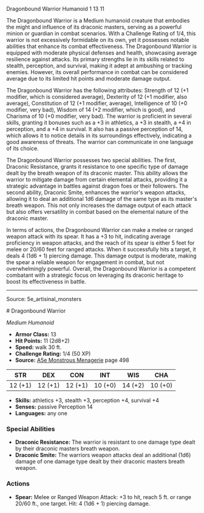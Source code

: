 <MonsterName/>Dragonbound Warrior</MonsterName>
<CreatureType/>Humanoid</CreatureType>
<CR/>1</CR>
<AC/>13</AC>
<HP/>11</HP>
<summary>The Dragonbound Warrior is a Medium humanoid creature that embodies the might and influence of its draconic masters, serving as a powerful minion or guardian in combat scenarios. With a Challenge Rating of 1/4, this warrior is not excessively formidable on its own, yet it possesses notable abilities that enhance its combat effectiveness. The Dragonbound Warrior is equipped with moderate physical defenses and health, showcasing average resilience against attacks. Its primary strengths lie in its skills related to stealth, perception, and survival, making it adept at ambushing or tracking enemies. However, its overall performance in combat can be considered average due to its limited hit points and moderate damage output.</summary>

<detail>

The Dragonbound Warrior has the following attributes: Strength of 12 (+1 modifier, which is considered average), Dexterity of 12 (+1 modifier, also average), Constitution of 12 (+1 modifier, average), Intelligence of 10 (+0 modifier, very bad), Wisdom of 14 (+2 modifier, which is good), and Charisma of 10 (+0 modifier, very bad). The warrior is proficient in several skills, granting it bonuses such as a +3 in athletics, a +3 in stealth, a +4 in perception, and a +4 in survival. It also has a passive perception of 14, which allows it to notice details in its surroundings effectively, indicating a good awareness of threats. The warrior can communicate in one language of its choice.

The Dragonbound Warrior possesses two special abilities. The first, Draconic Resistance, grants it resistance to one specific type of damage dealt by the breath weapon of its draconic master. This ability allows the warrior to mitigate damage from certain elemental attacks, providing it a strategic advantage in battles against dragon foes or their followers. The second ability, Draconic Smite, enhances the warrior's weapon attacks, allowing it to deal an additional 1d6 damage of the same type as its master's breath weapon. This not only increases the damage output of each attack but also offers versatility in combat based on the elemental nature of the draconic master.

In terms of actions, the Dragonbound Warrior can make a melee or ranged weapon attack with its spear. It has a +3 to hit, indicating average proficiency in weapon attacks, and the reach of its spear is either 5 feet for melee or 20/60 feet for ranged attacks. When it successfully hits a target, it deals 4 (1d6 + 1) piercing damage. This damage output is moderate, making the spear a reliable weapon for engagement in combat, but not overwhelmingly powerful. Overall, the Dragonbound Warrior is a competent combatant with a strategic focus on leveraging its draconic heritage to boost its effectiveness in battle.</detail>



---

Source: 5e_artisinal_monsters

<statblock>
# Dragonbound Warrior

*Medium* *Humanoid*

- **Armor Class:** 13
- **Hit Points:** 11 (2d8+2)
- **Speed:** walk 30 ft.
- **Challenge Rating:** 1/4 (50 XP)
- **Source:** [A5e Monstrous Menagerie](https://enpublishingrpg.com/products/level-up-monstrous-menagerie-a5e) page 498

| STR | DEX | CON | INT | WIS | CHA |
| --- | --- | --- | --- | --- | --- |
| 12 (+1) | 12 (+1) | 12 (+1) | 10 (+0) | 14 (+2) | 10 (+0) |

- **Skills:** athletics +3, stealth +3, perception +4, survival +4
- **Senses:** passive Perception 14
- **Languages:** any one

### Special Abilities

- **Draconic Resistance:** The warrior is resistant to one damage type dealt by their draconic masters breath weapon.
- **Draconic Smite:** The warriors weapon attacks deal an additional (1d6) damage of one damage type dealt by their draconic masters breath weapon.

### Actions

- **Spear:** Melee or Ranged Weapon Attack: +3 to hit, reach 5 ft. or range 20/60 ft., one target. Hit: 4 (1d6 + 1) piercing damage.


</statblock>


